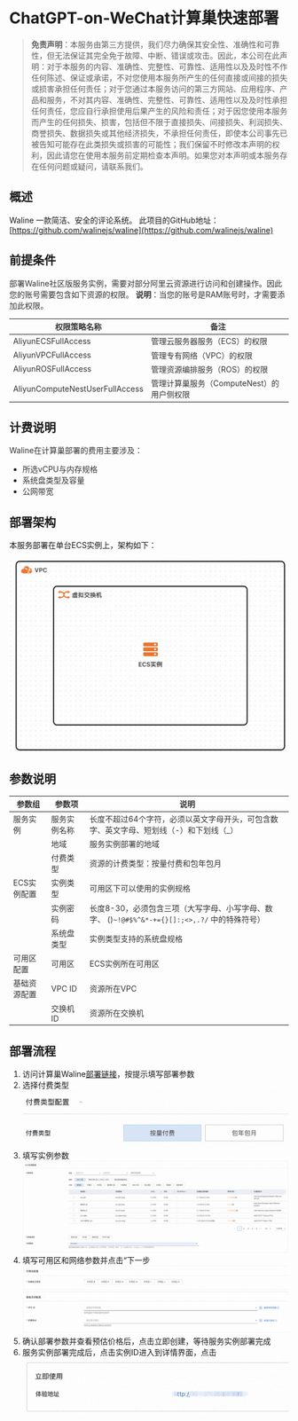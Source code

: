 # ChatGPT-on-WeChat计算巢快速部署

>**免责声明**：本服务由第三方提供，我们尽力确保其安全性、准确性和可靠性，但无法保证其完全免于故障、中断、错误或攻击。因此，本公司在此声明：对于本服务的内容、准确性、完整性、可靠性、适用性以及及时性不作任何陈述、保证或承诺，不对您使用本服务所产生的任何直接或间接的损失或损害承担任何责任；对于您通过本服务访问的第三方网站、应用程序、产品和服务，不对其内容、准确性、完整性、可靠性、适用性以及及时性承担任何责任，您应自行承担使用后果产生的风险和责任；对于因您使用本服务而产生的任何损失、损害，包括但不限于直接损失、间接损失、利润损失、商誉损失、数据损失或其他经济损失，不承担任何责任，即使本公司事先已被告知可能存在此类损失或损害的可能性；我们保留不时修改本声明的权利，因此请您在使用本服务前定期检查本声明。如果您对本声明或本服务存在任何问题或疑问，请联系我们。

## 概述
Waline 一款简洁、安全的评论系统。
此项目的GitHub地址：[https://github.com/walinejs/waline](https://github.com/walinejs/waline)


## 前提条件
<font style="color:rgb(51, 51, 51);">部署Waline社区版服务实例，需要对部分阿里云资源进行访问和创建操作。因此您的账号需要包含如下资源的权限。</font><font style="color:rgb(51, 51, 51);"> </font>**<font style="color:rgb(51, 51, 51);">说明</font>**<font style="color:rgb(51, 51, 51);">：当您的账号是RAM账号时，才需要添加此权限。</font>

| <font style="color:rgb(51, 51, 51);">权限策略名称</font> | <font style="color:rgb(51, 51, 51);">备注</font> |
| --- | --- |
| <font style="color:rgb(51, 51, 51);">AliyunECSFullAccess</font> | <font style="color:rgb(51, 51, 51);">管理云服务器服务（ECS）的权限</font> |
| <font style="color:rgb(51, 51, 51);">AliyunVPCFullAccess</font> | <font style="color:rgb(51, 51, 51);">管理专有网络（VPC）的权限</font> |
| <font style="color:rgb(51, 51, 51);">AliyunROSFullAccess</font> | <font style="color:rgb(51, 51, 51);">管理资源编排服务（ROS）的权限</font> |
| <font style="color:rgb(51, 51, 51);">AliyunComputeNestUserFullAccess</font> | <font style="color:rgb(51, 51, 51);">管理计算巢服务（ComputeNest）的用户侧权限</font> |


## 计费说明
<font style="color:rgb(51, 51, 51);">Waline在计算巢部署的费用主要涉及：</font>

+ <font style="color:rgb(51, 51, 51);">所选vCPU与内存规格</font>
+ <font style="color:rgb(51, 51, 51);">系统盘类型及容量</font>
+ <font style="color:rgb(51, 51, 51);">公网带宽</font>

## 部署架构
本服务部署在单台ECS实例上，架构如下：

![](./images/architecture_ecs_single.png)


## 参数说明
| <font style="color:rgb(51, 51, 51);">参数组</font>     | <font style="color:rgb(51, 51, 51);">参数项</font>    | <font style="color:rgb(51, 51, 51);">说明</font>                                            |
|-----------------------------------------------------|----------------------------------------------------|-------------------------------------------------------------------------------------------|
| <font style="color:rgb(51, 51, 51);">服务实例</font>    | <font style="color:rgb(51, 51, 51);">服务实例名称</font> | <font style="color:rgb(51, 51, 51);">长度不超过64个字符，必须以英文字母开头，可包含数字、英文字母、短划线（-）和下划线（_）</font> |
|                                                     | <font style="color:rgb(51, 51, 51);">地域</font>     | <font style="color:rgb(51, 51, 51);">服务实例部署的地域</font>                                     |
|                                                     | <font style="color:rgb(51, 51, 51);">付费类型</font>   | <font style="color:rgb(51, 51, 51);">资源的计费类型：按量付费和包年包月</font>                             |
| <font style="color:rgb(51, 51, 51);">ECS实例配置</font> | <font style="color:rgb(51, 51, 51);">实例类型</font>   | <font style="color:rgb(51, 51, 51);">可用区下可以使用的实例规格</font>                                 |
|                                                     | <font style="color:rgb(51, 51, 51);">实例密码</font>   | <font style="color:rgb(51, 51, 51);">长度8-30，必须包含三项（大写字母、小写字母、数字、 ()`~!@#$%^&*-+={}[]:;<>,.?/` 中的特殊符号）</font> |
|                                                     | <font style="color:rgb(51, 51, 51);">系统盘类型</font>  | <font style="color:rgb(51, 51, 51);">实例类型支持的系统盘规格</font>                                  |
| <font style="color:rgb(51, 51, 51);">可用区配置</font>   | <font style="color:rgb(51, 51, 51);">可用区</font>    | <font style="color:rgb(51, 51, 51);">ECS实例所在可用区</font>                                    |
| <font style="color:rgb(51, 51, 51);">基础资源配置</font>  | <font style="color:rgb(51, 51, 51);">VPC ID</font> | <font style="color:rgb(51, 51, 51);">资源所在VPC</font>                                       |
|                                                     | <font style="color:rgb(51, 51, 51);">交换机ID</font>  | <font style="color:rgb(51, 51, 51);">资源所在交换机</font>                                       |


## 部署流程
1. 访问计算巢Waline[部署链接](https://computenest.console.aliyun.com/service/instance/create/default?type=user&ServiceName=Waline社区版)，按提示填写部署参数
2. 选择付费类型
   ![](./images/pay_type_config.png)
3. 填写实例参数
   ![](./images/resource_config.png)
4. 填写可用区和网络参数并点击“下一步![](./images/zone_config.png)
5. 确认部署参数并查看预估价格后，点击立即创建，等待服务实例部署完成
6. 服务实例部署完成后，点击实例ID进入到详情界面，点击![](./images/how_to_use.png)